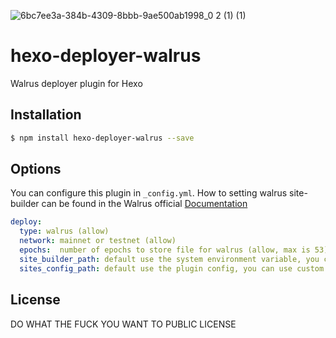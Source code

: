 
![6bc7ee3a-384b-4309-8bbb-9ae500ab1998_0 2 (1) (1)](https://github.com/user-attachments/assets/2abb246c-4454-4d21-9de0-231a16e3e1b7)

# hexo-deployer-walrus
Walrus deployer plugin for Hexo

## Installation

``` bash
$ npm install hexo-deployer-walrus --save
```

## Options
You can configure this plugin in `_config.yml`. How to setting walrus site-builder can be found in the Walrus official [Documentation](https://docs.wal.app/walrus-sites/intro.html/)

``` yaml
deploy:
  type: walrus (allow)
  network: mainnet or testnet (allow)
  epochs:  number of epochs to store file for walrus (allow, max is 53)
  site_builder_path: default use the system environment variable, you can use custom path
  sites_config_path: default use the plugin config, you can use custom path
```

## License
DO WHAT THE FUCK YOU WANT TO PUBLIC LICENSE
